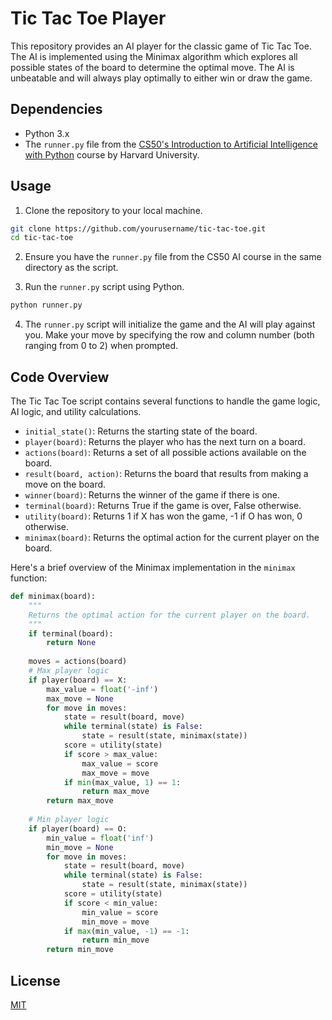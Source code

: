 # Tic Tac Toe Player

This repository provides an AI player for the classic game of Tic Tac Toe. The AI is implemented using the Minimax algorithm which explores all possible states of the board to determine the optimal move. The AI is unbeatable and will always play optimally to either win or draw the game.

## Dependencies

- Python 3.x
- The `runner.py` file from the [CS50's Introduction to Artificial Intelligence with Python](https://cs50.harvard.edu/ai/2020/) course by Harvard University.

## Usage

1. Clone the repository to your local machine.
```bash
git clone https://github.com/yourusername/tic-tac-toe.git
cd tic-tac-toe
```

2. Ensure you have the `runner.py` file from the CS50 AI course in the same directory as the script.

3. Run the `runner.py` script using Python.
```bash
python runner.py
```

4. The `runner.py` script will initialize the game and the AI will play against you. Make your move by specifying the row and column number (both ranging from 0 to 2) when prompted.

## Code Overview

The Tic Tac Toe script contains several functions to handle the game logic, AI logic, and utility calculations.

- `initial_state()`: Returns the starting state of the board.
- `player(board)`: Returns the player who has the next turn on a board.
- `actions(board)`: Returns a set of all possible actions available on the board.
- `result(board, action)`: Returns the board that results from making a move on the board.
- `winner(board)`: Returns the winner of the game if there is one.
- `terminal(board)`: Returns True if the game is over, False otherwise.
- `utility(board)`: Returns 1 if X has won the game, -1 if O has won, 0 otherwise.
- `minimax(board)`: Returns the optimal action for the current player on the board.

Here's a brief overview of the Minimax implementation in the `minimax` function:

```python
def minimax(board):
    """
    Returns the optimal action for the current player on the board.
    """
    if terminal(board):
        return None
    
    moves = actions(board)
    # Max player logic
    if player(board) == X:
        max_value = float('-inf')
        max_move = None
        for move in moves:
            state = result(board, move)
            while terminal(state) is False:
                state = result(state, minimax(state))
            score = utility(state)
            if score > max_value:
                max_value = score
                max_move = move
            if min(max_value, 1) == 1:
                return max_move
        return max_move
    
    # Min player logic
    if player(board) == O:
        min_value = float('inf')
        min_move = None
        for move in moves:
            state = result(board, move)
            while terminal(state) is False:
                state = result(state, minimax(state))
            score = utility(state)
            if score < min_value:
                min_value = score
                min_move = move
            if max(min_value, -1) == -1:
                return min_move
        return min_move
```

## License

[MIT](LICENSE)
